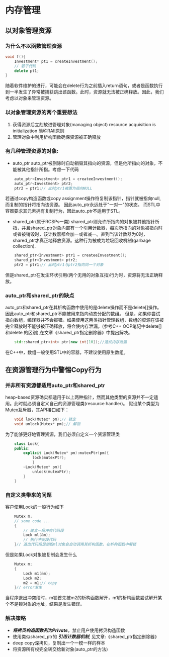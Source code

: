 # 内存管理

## 以对象管理资源
### 为什么不以函数管理资源
```C++
void f(){
    Investment* pt1 = createInvestment();
    // 若干代码
    delete pt1;
}
```
随着软件维护的进行，可能会在delete行为之前插入return语句，或者是函数执行到一半发生了异常被捕获跳出该函数。此时，资源就无法被正确释放。因此，我们考虑以对象来管理资源。
### 以对象管理资源的两个重要想法
1. 获得资源后立刻放进管理对象(managing object)
   resource acquisition is initialization 简称RAII原则
2. 管理对象中利用析构函数确保资源被正确释放
### 有几种管理资源的对象:
+ auto_ptr
auto_ptr被删除时自动销毁其指向的资源，但是他所指向的对象，不能被其他指针所指。考虑一下代码
```C++
    auto_ptr<Investment> ptr1 = createeInvestment();
    auto_ptr<Investment> ptr2;
    ptr2 = ptr1;// 此时ptr1被置为指向NULL
```
若通过copy构造函数或copy assignment操作符复制该指针，指针就被指向null,而复制的指针将指向该资源。
因此auto_ptr永远处于"一对一"的状态。
而STL中容器要求其元素拥有复制行为，因此auto_ptr不适用于STL。

+ shared_ptr(属于RCSPs一类)
shared_ptr则允许所指向的对象被其他指针所指，并且shared_ptr对象内部有一个引用计数器，每次所指向的对象被指向时或者被销毁时，该计数器都会加一或者减一。直到当该计数器为0时，shared_ptr才真正地释放资源。这种行为被成为垃圾回收机制(garbage collection).
```C++
    shared_ptr<Investment> ptr1 = createeInvestment();
    shared_ptr<Investment> ptr2;
    ptr2 = ptr1;// 此时ptr1与ptr2指向同一个对象
```
但是shared_ptr在发生环状引用(两个无用的对象互指)行为时，资源将无法正确释放。
### auto_ptr和shared_ptr的缺点
auto_ptr和shared_ptr在其析构函数中使用的是delete操作而不是delete[]操作。因此auto_ptr和shared_ptr不能被用来指向动态分配的数组。
但是，如果你尝试指向数组，编译器并不会报错。如果使用这两类指针管理数组，数组的资源在该被完全释放时不能够被正确释放，将会使内存泄漏。(参考C++ OOP笔记中delete[] 和delete 的区别),在文章《shared_ptr指定删除器》中提出解决。
```C++
    std::shared_ptr<int> ptr(new int[10]);//造成内存泄漏
```
在C++中，数组一般使用STL中的容器，不建议使用原生数组。

## 在资源管理行为中警惕Copy行为
### 并非所有资源都适用auto_ptr和shared_ptr
heap-based资源确实都适用于以上两种指针，然而其他类型的资源并不一定适用。此时就必须自定义自己的资源管理类(resource handler)。
假设某个类型为Mutex互斥器，其API接口如下：
``` C++
    void lock(Mutex* pm);// 锁定
    void unlock(Mutex* pm);// 解锁
```
为了能够更好地管理资源，我们必须自定义一个资源管理类
```C++
    class Lock{
    public:
        explicit Lock(Mutex* pm):mutexPtr(pm){
            lock(mutexPtr);
            }
        ~Lock(Mutex* pm){
            unlock(mutexPtr);
        }
    }
```
### 自定义类带来的问题
客户使用Lock的一般行为如下
```C++
    Mutex m;
    // some code ...
    {
        // 建立一段冲突代码段
        Lock ml(&m);
        // 执行冲突段代码
    }// 退出代码段是销毁ml对象会自动调用其析构函数，在析构函数中解锁
```
但是如果Lock对象被复制会发生什么
```C++
    Mutex m;
    {
        Lock m1(&m);
        Lock m2;
        m2 = m1;// copy
    }// error发生
```
当程序退出冲突段时，m锁首先被m2的析构函数解开，m1的析构函数尝试解开某个不是锁对象的地址，结果是发生错误。

### 解决策略
+ ***将拷贝构造函数列为Private***，禁止用户使用拷贝构造函数
+ 使用类似shared_ptr的 ***引用计数器机制***, 见文章:《shared_ptr指定删除器》
+ deep copy深拷贝，复制出一个一模一样的样本
+ 将资源所有权完全转交给新对象(auto_ptr的方法)

